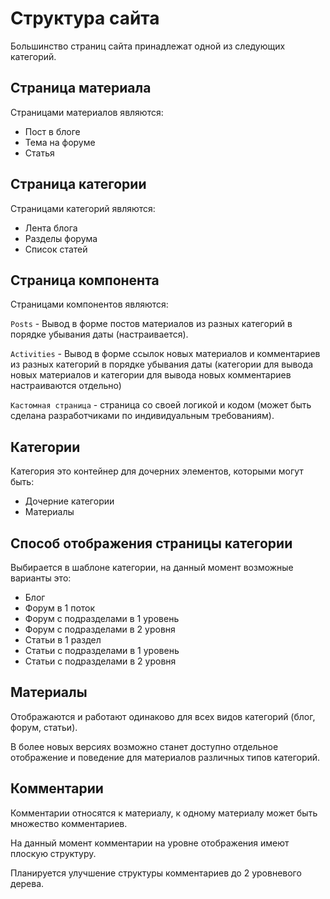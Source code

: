 # Структура сайта

Большинство страниц сайта принадлежат одной из следующих категорий.


## Страница материала

Страницами материалов являются:
- Пост в блоге
- Тема на форуме
- Статья


## Страница категории

Страницами категорий являются:
- Лента блога
- Разделы форума
- Список статей


## Страница компонента

Страницами компонентов являются:

`Posts` - Вывод в форме постов материалов из разных категорий в порядке убывания даты (настраивается).

`Activities` - Вывод в форме ссылок новых материалов и комментариев из разных категорий в порядке убывания даты (категории для вывода новых материалов и категории для вывода новых комментариев настраиваются отдельно)

`Кастомная страница` - страница со своей логикой и кодом (может быть сделана разработчиками по индивидуальным требованиям).


## Категории

Категория это контейнер для дочерних элементов, которыми могут быть:
- Дочерние категории
- Материалы


## Способ отображения страницы категории

Выбирается в шаблоне категории, на данный момент возможные варианты это:
- Блог
- Форум в 1 поток
- Форум с подразделами в 1 уровень
- Форум с подразделами в 2 уровня
- Статьи в 1 раздел
- Статьи с подразделами в 1 уровень
- Статьи с подразделами в 2 уровня


## Материалы

Отображаются и работают одинаково для всех видов категорий (блог, форум, статьи).

В более новых версиях возможно станет доступно отдельное отображение и поведение для материалов различных типов категорий.


## Комментарии

Комментарии относятся к материалу, к одному материалу может быть множество комментариев.

На данный момент комментарии на уровне отображения имеют плоскую структуру.

Планируется улучшение структуры комментариев до 2 уровневого дерева.
